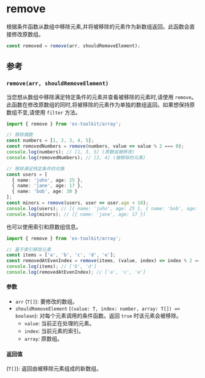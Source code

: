 # remove

根据条件函数从数组中移除元素,并将被移除的元素作为新数组返回。此函数会直接修改原数组。

```typescript
const removed = remove(arr, shouldRemoveElement);
```

## 参考

### `remove(arr, shouldRemoveElement)`

当您想从数组中移除满足特定条件的元素并查看被移除的元素时,请使用 `remove`。此函数在修改原数组的同时,将被移除的元素作为单独的数组返回。如果想保持原数组不变,请使用 `filter` 方法。

```typescript
import { remove } from 'es-toolkit/array';

// 移除偶数
const numbers = [1, 2, 3, 4, 5];
const removedNumbers = remove(numbers, value => value % 2 === 0);
console.log(numbers); // [1, 3, 5] (原数组被修改)
console.log(removedNumbers); // [2, 4] (被移除的元素)

// 移除满足特定条件的对象
const users = [
  { name: 'john', age: 25 },
  { name: 'jane', age: 17 },
  { name: 'bob', age: 30 }
];
const minors = remove(users, user => user.age < 18);
console.log(users); // [{ name: 'john', age: 25 }, { name: 'bob', age: 30 }]
console.log(minors); // [{ name: 'jane', age: 17 }]
```

也可以使用索引和原数组信息。

```typescript
import { remove } from 'es-toolkit/array';

// 基于索引移除元素
const items = ['a', 'b', 'c', 'd', 'e'];
const removedAtEvenIndex = remove(items, (value, index) => index % 2 === 0);
console.log(items); // ['b', 'd']
console.log(removedAtEvenIndex); // ['a', 'c', 'e']
```

#### 参数

- `arr` (`T[]`): 要修改的数组。
- `shouldRemoveElement` (`(value: T, index: number, array: T[]) => boolean`): 对每个元素调用的条件函数。返回 `true` 时该元素会被移除。
  - `value`: 当前正在处理的元素。
  - `index`: 当前元素的索引。
  - `array`: 原数组。

#### 返回值

(`T[]`): 返回由被移除元素组成的新数组。
